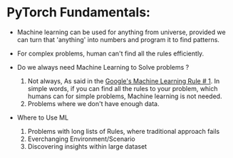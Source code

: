 # PyTorch Fundamentals:

- Machine learning can be used for anything from universe, provided we can turn that 'anything' into numbers and program it to find patterns.

- For complex problems, human can't find all the rules efficiently.

- Do we always need Machine Learning to Solve problems ?
    1. Not always, As said in the [Google's Machine Learning Rule # 1](https://developers.google.com/machine-learning/guides/rules-of-ml). In simple words, if you can find all the rules to your problem, which humans can for simple problems, Machine learning is not needed.
    2. Problems where we don't have enough data.

- Where to Use ML
    1. Problems with long lists of Rules, where traditional approach fails
    2. Everchanging Environment/Scenario 
    3. Discovering insights within large dataset